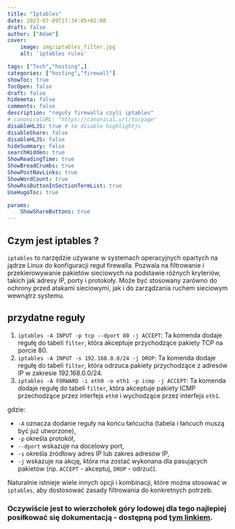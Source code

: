 ```yaml
---
title: "Iptables"
date: 2023-07-09T17:34:05+02:00
draft: false
author: ["Adam"]
cover:
    image: img/iptables_filter.jpg
    alt: 'iptables rules'

tags: ["Tech","hosting",] 
categories: ["hosting","firewall"]
showToc: true
TocOpen: false
draft: false
hidemeta: false
comments: false
description: "reguły firewalla czyli iptables"
# canonicalURL: "https://canonical.url/to/page"
disableHLJS: true # to disable highlightjs
disableShare: false
disableHLJS: false
hideSummary: false
searchHidden: true
ShowReadingTime: true
ShowBreadCrumbs: true
ShowPostNavLinks: true
ShowWordCount: true
ShowRssButtonInSectionTermList: true
UseHugoToc: true

params:
    ShowShareButtons: true
---
```


## Czym jest iptables ?

`iptables` to narzędzie używane w systemach operacyjnych opartych na jądrze Linux do konfiguracji reguł firewalla. Pozwala na filtrowanie i przekierowywanie pakietów sieciowych na podstawie różnych kryteriów, takich jak adresy IP, porty i protokoły. Może być stosowany zarówno do ochrony przed atakami sieciowymi, jak i do zarządzania ruchem sieciowym wewnątrz systemu.

## przydatne reguły


1. `iptables -A INPUT -p tcp --dport 80 -j ACCEPT`: Ta komenda dodaje regułę do tabeli `filter`, która akceptuje przychodzące pakiety TCP na porcie 80.
2. `iptables -A INPUT -s 192.168.0.0/24 -j DROP`: Ta komenda dodaje regułę do tabeli `filter`, która odrzuca pakiety przychodzące z adresów IP w zakresie 192.168.0.0/24.
3. `iptables -A FORWARD -i eth0 -o eth1 -p icmp -j ACCEPT`: Ta komenda dodaje regułę do tabeli `filter`, która akceptuje pakiety ICMP przechodzące przez interfejs `eth0` i wychodzące przez interfejs `eth1`.

gdzie:
- `-A` oznacza dodanie reguły na końcu łańcucha (tabela i łańcuch muszą być już utworzone),
- `-p` określa protokół,
- `--dport` wskazuje na docelowy port,
- `-s` określa źródłowy adres IP lub zakres adresów IP,
- `-j` wskazuje na akcję, która ma zostać wykonana dla pasujących pakietów (np. `ACCEPT` - akceptuj, `DROP` - odrzuć).

Naturalnie istnieje wiele innych opcji i kombinacji, które można stosować w `iptables`, aby dostosować zasady filtrowania do konkretnych potrzeb.

### Oczywiście jest to wierzchołek góry lodowej dla tego najlepiej posiłkować się dokumentacją - dostępną pod [tym linkiem](https://linux.die.net/man/8/iptables).
